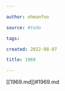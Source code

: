 ```yaml
---

author: ohmanfoo

source: #todo

tags: 

created: 2022-08-07

title: 1969

---
```

[[1969.md]]#1969.md
